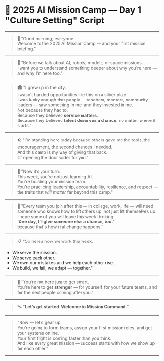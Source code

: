 

# 🚀 2025 AI Mission Camp — Day 1 "Culture Setting" Script

---

> 👋 "Good morning, everyone.  
Welcome to the 2025 AI Mission Camp — and your first mission briefing."

---

> 🧠 "Before we talk about AI, robots, models, or space missions...  
I want you to understand something deeper about why you’re here — and why I’m here too."

---

> 🏙️ "I grew up in the city.  
I wasn’t handed opportunities like this on a silver plate.  
I was lucky enough that people — teachers, mentors, community leaders — saw something in me, and they invested in me.  
Not because they had to.  
Because they believed **service matters**.  
Because they believed **talent deserves a chance**, no matter where it starts."

---

> 🛠️ "I’m standing here today because others gave me the tools, the encouragement, the second chances I needed.  
And this camp is my way of giving that back.  
Of opening the door wider for you."

---

> 🚀 "Now it’s your turn.  
This week, you’re not just learning AI.  
You’re building your mission team.  
You’re practicing leadership, accountability, resilience, and respect — the traits that *will matter* far beyond this camp."

---

> 🤝 "Every team you join after this — in college, work, life — will need someone who knows how to lift others up, not just lift themselves up.  
I hope some of you will leave this week thinking:  
> '**One day, I’ll give someone else a chance, too.**'  
because that's how real change happens."

---

> 📋 "So here’s how we work this week:  
- We serve the mission.  
- We serve each other.  
- We own our mistakes and we help each other rise.  
- We build, we fail, we adapt — together."

---

> 🎯 "You’re not here just to get smart.  
You’re here to get **stronger** — for yourself, for your future teams, and for the next people coming after you."

---

> 🛰️ "**Let’s get started. Welcome to Mission Command.**"

---



> "Now — let's gear up.  
You’re going to form teams, assign your first mission roles, and get your systems online.  
Your first flight is coming faster than you think.  
And like every great mission — success starts with how we show up for each other."

---




